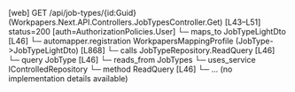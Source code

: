 [web] GET /api/job-types/{id:Guid}  (Workpapers.Next.API.Controllers.JobTypesController.Get)  [L43–L51] status=200 [auth=AuthorizationPolicies.User]
  └─ maps_to JobTypeLightDto [L46]
    └─ automapper.registration WorkpapersMappingProfile (JobType->JobTypeLightDto) [L868]
  └─ calls JobTypeRepository.ReadQuery [L46]
  └─ query JobType [L46]
    └─ reads_from JobTypes
  └─ uses_service IControlledRepository<JobType>
    └─ method ReadQuery [L46]
      └─ ... (no implementation details available)

